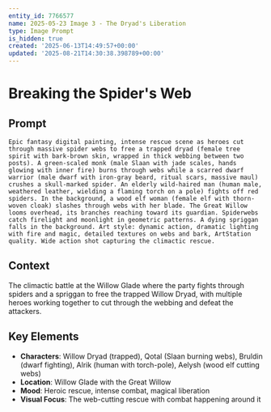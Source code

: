 ```yaml
---
entity_id: 7766577
name: 2025-05-23 Image 3 - The Dryad's Liberation
type: Image Prompt
is_hidden: true
created: '2025-06-13T14:49:57+00:00'
updated: '2025-08-21T14:30:38.398789+00:00'
---
```


# Breaking the Spider's Web

## Prompt

```
Epic fantasy digital painting, intense rescue scene as heroes cut through massive spider webs to free a trapped dryad (female tree spirit with bark-brown skin, wrapped in thick webbing between two posts). A green-scaled monk (male Slaan with jade scales, hands glowing with inner fire) burns through webs while a scarred dwarf warrior (male dwarf with iron-gray beard, ritual scars, massive maul) crushes a skull-marked spider. An elderly wild-haired man (human male, weathered leather, wielding a flaming torch on a pole) fights off red spiders. In the background, a wood elf woman (female elf with thorn-woven cloak) slashes through webs with her blade. The Great Willow looms overhead, its branches reaching toward its guardian. Spiderwebs catch firelight and moonlight in geometric patterns. A dying spriggan falls in the background. Art style: dynamic action, dramatic lighting with fire and magic, detailed textures on webs and bark, ArtStation quality. Wide action shot capturing the climactic rescue.

```

## Context

The climactic battle at the Willow Glade where the party fights through spiders and a spriggan to free the trapped Willow Dryad, with multiple heroes working together to cut through the webbing and defeat the attackers.

## Key Elements

- **Characters**: Willow Dryad (trapped), Qotal (Slaan burning webs), Bruldin (dwarf fighting), Alrik (human with torch-pole), Aelysh (wood elf cutting webs)
- **Location**: Willow Glade with the Great Willow
- **Mood**: Heroic rescue, intense combat, magical liberation
- **Visual Focus**: The web-cutting rescue with combat happening around it